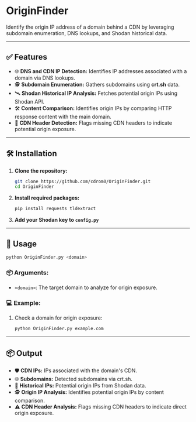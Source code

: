 # OriginFinder

Identify the origin IP address of a domain behind a CDN by leveraging subdomain enumeration, DNS lookups, and Shodan historical data.

---

## ✅ Features

* 🌐 **DNS and CDN IP Detection:** Identifies IP addresses associated with a domain via DNS lookups.
* 🕵️ **Subdomain Enumeration:** Gathers subdomains using **crt.sh** data.
* 🛰️ **Shodan Historical IP Analysis:** Fetches potential origin IPs using Shodan API.
* 🛠️ **Content Comparison:** Identifies origin IPs by comparing HTTP response content with the main domain.
* 🚫 **CDN Header Detection:** Flags missing CDN headers to indicate potential origin exposure.

---

## 🛠️ Installation

1. **Clone the repository:**

   ```bash
   git clone https://github.com/cdrom0/OriginFinder.git
   cd OriginFinder
   ```

2. **Install required packages:**

   ```bash
   pip install requests tldextract
   ```

3. **Add your Shodan key to `config.py`**
   
---

## 🧪 Usage

```bash
python OriginFinder.py <domain>
```

### 📦 Arguments:

* `<domain>`: The target domain to analyze for origin exposure.

### 💻 Example:

1. Check a domain for origin exposure:

   ```bash
   python OriginFinder.py example.com
   ```

---

## 📦 Output

* 🛡️ **CDN IPs:** IPs associated with the domain's CDN.
* 🌐 **Subdomains:** Detected subdomains via crt.sh.
* 📜 **Historical IPs:** Potential origin IPs from Shodan data.
* 🕵️ **Origin IP Analysis:** Identifies potential origin IPs by content comparison.
* ⚠️ **CDN Header Analysis:** Flags missing CDN headers to indicate direct origin exposure.

